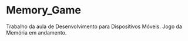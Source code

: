 # Memory_Game
Trabalho da aula de Desenvolvimento para Dispositivos Móveis. Jogo da Memória em andamento.
